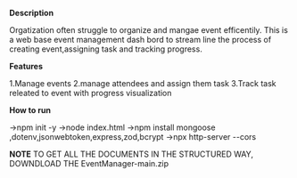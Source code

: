 **Description**

Orgatization often struggle to organize and mangae event efficentily. This is a web base event management dash bord to stream line the process of creating event,assigning task and tracking progress.

**Features**

1.Manage events
2.manage attendees and assign them task
3.Track task releated to event with progress visualization


**How to run**

->npm init -y
->node index.html
->npm install mongoose ,dotenv,jsonwebtoken,express,zod,bcrypt
->npx http-server --cors

**NOTE**
TO GET ALL THE DOCUMENTS IN THE STRUCTURED WAY, DOWNDLOAD THE EventManager-main.zip
